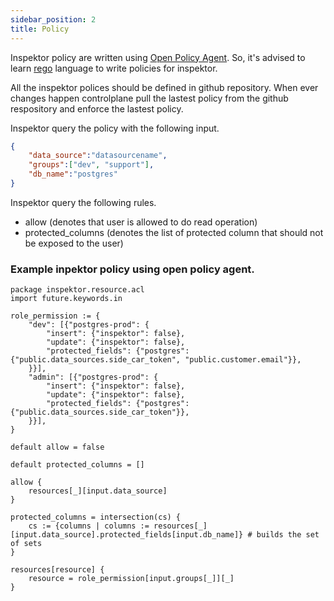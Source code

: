 ```yaml
---
sidebar_position: 2
title: Policy
---
```


Inspektor policy are written using [Open Policy Agent](https://www.openpolicyagent.org/). So, it's advised to learn [rego](https://www.openpolicyagent.org/docs/latest/policy-language/) language to write policies for inspektor.

All the inspektor polices should be defined in github repository. When ever changes happen controlplane pull the lastest policy from the github respository and enforce the lastest policy.

Inspektor query the policy with the following input.

```json
{
    "data_source":"datasourcename",
    "groups":["dev", "support"],
    "db_name":"postgres"
}

```

Inspektor query the following rules.

- allow (denotes that user is allowed to do read operation)
- protected_columns (denotes the list of protected column that should not be exposed to the user)

### Example inpektor policy using open policy agent.

```rego
package inspektor.resource.acl
import future.keywords.in

role_permission := {
	"dev": [{"postgres-prod": {
		"insert": {"inspektor": false},
		"update": {"inspektor": false},
		"protected_fields": {"postgres": {"public.data_sources.side_car_token", "public.customer.email"}},
	}}],
	"admin": [{"postgres-prod": {
		"insert": {"inspektor": false},
		"update": {"inspektor": false},
		"protected_fields": {"postgres": {"public.data_sources.side_car_token"}},
	}}],
}

default allow = false

default protected_columns = []

allow {
	resources[_][input.data_source]
}

protected_columns = intersection(cs) {
	cs := {columns | columns := resources[_][input.data_source].protected_fields[input.db_name]} # builds the set of sets
}

resources[resource] {
	resource = role_permission[input.groups[_]][_]
}
```